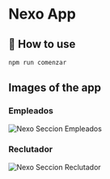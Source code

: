 # Nexo App

## 🚀 How to use

```sh
npm run comenzar
```

## Images of the app
### Empleados
![Nexo Seccion Empleados](assets/app-gifs/EmpleadosNexo.gif)

### Reclutador
![Nexo Seccion Reclutador](assets/app-gifs/ReclutadorNexo.gif)


